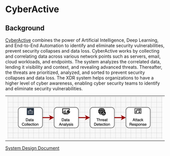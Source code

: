 # CyberActive

## Background
[CyberActive](https://www.cyberactive.com) combines the power of Artificial Intelligence, Deep Learning, and End-to-End Automation to identify and eliminate security vulnerabilities, prevent security collapses and data loss. CyberActive works by collecting and correlating data across various network points such as servers, email, cloud workloads, and endpoints. The system analyzes the correlated data, lending it visibility and context, and revealing advanced threats. Thereafter, the threats are prioritized, analyzed, and sorted to prevent security collapses and data loss. The XDR system helps organizations to have a higher level of cyber awareness, enabling cyber security teams to identify and eliminate security vulnerabilities.

<table width="256px">
  <tr>
    <td><img src="./docs/imgs/img-1-overview.png" /></td>
  </tr>
</table>

[System Design Document](./docs/system-design.md)


